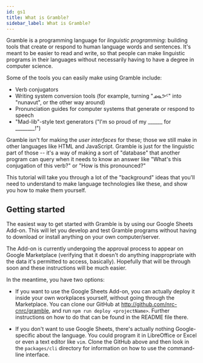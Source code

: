 ```yaml
---
id: gs1
title: What is Gramble?
sidebar_label: What is Gramble?
---
```


Gramble is a programming language for *linguistic programming*: building tools that create or respond to human language words and sentences.  It's meant to be easier to read and write, so that people can make linguistic programs in their languages without necessarily having to have a degree in computer science.

Some of the tools you can easily make using Gramble include:

* Verb conjugators
* Writing system conversion tools (for example, turning "ᓄᓇᕗᑦ" into "nunavut", or the other way around)
* Pronunciation guides for computer systems that generate or respond to speech
* "Mad-lib"-style text generators ("I'm so proud of my ______ for ________!")

Gramble isn't for making the *user interfaces* for these; those we still make in other languages like HTML and JavaScript.  Gramble is just for the linguistic part of those -- it's a way of making a sort of "database" that another program can query when it needs to know an answer like "What's this conjugation of this verb?" or "How is this pronounced?"

This tutorial will take you through a lot of the "background" ideas that you'll need to understand to make language technologies like these, and show you how to make them yourself. 

## Getting started

The easiest way to get started with Gramble is by using our Google Sheets Add-on.  This will let you develop and test Gramble programs without having to download or install anything on your own computer/server.

The Add-on is currently undergoing the approval process to appear on Google Marketplace (verifying that it doesn't do anything inappropriate with the data it's permitted to access, basically).  Hopefully that will be through soon and these instructions will be much easier.

In the meantime, you have two options:

* If you want to use the Google Sheets Add-on, you can actually deploy it inside your own workplaces yourself, without going through the Marketplace.  You can clone our GitHub at http://github.com/nrc-cnrc/gramble, and run `npm run deploy <projectName>`.  Further instructions on how to do that can be found in the README file there.

* If you don't want to use Google Sheets, there's actually nothing Google-specific about the language.  You could program it in LibreOffice or Excel or even a text editor like `vim`.  Clone the GitHub above and then look in the `packages/cli` directory for information on how to use the command-line interface.